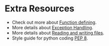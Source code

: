 # Extra Resources 

* Check out more about [Function defining](https://docs.python.org/3.9/tutorial/controlflow.html#defining-functions).
* More details about [Exception Handling](https://docs.python.org/3/tutorial/errors.html).
* More details about [Reading and writing files](https://docs.python.org/3/tutorial/inputoutput.html#reading-and-writing-files).
* Style guide for python coding [PEP 8](https://www.python.org/dev/peps/pep-0008/).
